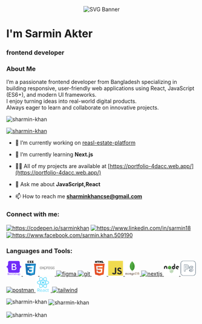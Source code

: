 <p align="center">
  <img src="https://i.postimg.cc/d1Qq9sFX/Banner.png" alt="SVG Banner" width="1000" height="350">
</p>

<h1 align="left"> I'm Sarmin Akter</h1>
<h3 align="left">frontend developer</h3>

<h3 align="left">About Me</h3>
<p align="left">
I’m a passionate frontend developer from Bangladesh specializing in building responsive, user-friendly web applications using React, JavaScript (ES6+), and modern UI frameworks.<br/>
I enjoy turning ideas into real-world digital products.<br/>
Always eager to learn and collaborate on innovative projects.
</p>

<p align="left"> <img src="https://komarev.com/ghpvc/?username=sharmin-khan&label=Profile%20views&color=0e75b6&style=flat" alt="sharmin-khan" /> </p>

<p align="left"> <a href="https://github.com/ryo-ma/github-profile-trophy"><img src="https://github-profile-trophy.vercel.app/?username=sharmin-khan" alt="sharmin-khan" /></a> </p>

- 🔭 I’m currently working on [reasl-estate-platform](https://real-estate-platform-4dacc.web.app/)

- 🌱 I’m currently learning **Next.js**

- 👨‍💻 All of my projects are available at [https://portfolio-4dacc.web.app/](https://portfolio-4dacc.web.app/)

- 💬 Ask me about **JavaScript,React**

- 📫 How to reach me **sharminkhancse@gmail.com**

<h3 align="left">Connect with me:</h3>
<p align="left">
<a href="https://codepen.io/https://codepen.io/sarminkhan" target="blank"><img align="center" src="https://raw.githubusercontent.com/rahuldkjain/github-profile-readme-generator/master/src/images/icons/Social/codepen.svg" alt="https://codepen.io/sarminkhan" height="30" width="40" /></a>
<a href="https://linkedin.com/in/https://www.linkedin.com/in/sarmin18" target="blank"><img align="center" src="https://raw.githubusercontent.com/rahuldkjain/github-profile-readme-generator/master/src/images/icons/Social/linked-in-alt.svg" alt="https://www.linkedin.com/in/sarmin18" height="30" width="40" /></a>
<a href="https://fb.com/https://www.facebook.com/sarmin.khan.509190" target="blank"><img align="center" src="https://raw.githubusercontent.com/rahuldkjain/github-profile-readme-generator/master/src/images/icons/Social/facebook.svg" alt="https://www.facebook.com/sarmin.khan.509190" height="30" width="40" /></a>
</p>

<h3 align="left">Languages and Tools:</h3>
<p align="left"> <a href="https://getbootstrap.com" target="_blank" rel="noreferrer"> <img src="https://raw.githubusercontent.com/devicons/devicon/master/icons/bootstrap/bootstrap-plain-wordmark.svg" alt="bootstrap" width="40" height="40"/> </a> <a href="https://www.w3schools.com/css/" target="_blank" rel="noreferrer"> <img src="https://raw.githubusercontent.com/devicons/devicon/master/icons/css3/css3-original-wordmark.svg" alt="css3" width="40" height="40"/> </a> <a href="https://expressjs.com" target="_blank" rel="noreferrer"> <img src="https://raw.githubusercontent.com/devicons/devicon/master/icons/express/express-original-wordmark.svg" alt="express" width="40" height="40"/> </a> <a href="https://www.figma.com/" target="_blank" rel="noreferrer"> <img src="https://www.vectorlogo.zone/logos/figma/figma-icon.svg" alt="figma" width="40" height="40"/> </a> <a href="https://git-scm.com/" target="_blank" rel="noreferrer"> <img src="https://www.vectorlogo.zone/logos/git-scm/git-scm-icon.svg" alt="git" width="40" height="40"/> </a> <a href="https://www.w3.org/html/" target="_blank" rel="noreferrer"> <img src="https://raw.githubusercontent.com/devicons/devicon/master/icons/html5/html5-original-wordmark.svg" alt="html5" width="40" height="40"/> </a> <a href="https://developer.mozilla.org/en-US/docs/Web/JavaScript" target="_blank" rel="noreferrer"> <img src="https://raw.githubusercontent.com/devicons/devicon/master/icons/javascript/javascript-original.svg" alt="javascript" width="40" height="40"/> </a> <a href="https://www.mongodb.com/" target="_blank" rel="noreferrer"> <img src="https://raw.githubusercontent.com/devicons/devicon/master/icons/mongodb/mongodb-original-wordmark.svg" alt="mongodb" width="40" height="40"/> </a> <a href="https://nextjs.org/" target="_blank" rel="noreferrer"> <img src="https://cdn.worldvectorlogo.com/logos/nextjs-2.svg" alt="nextjs" width="40" height="40"/> </a> <a href="https://nodejs.org" target="_blank" rel="noreferrer"> <img src="https://raw.githubusercontent.com/devicons/devicon/master/icons/nodejs/nodejs-original-wordmark.svg" alt="nodejs" width="40" height="40"/> </a> <a href="https://www.photoshop.com/en" target="_blank" rel="noreferrer"> <img src="https://raw.githubusercontent.com/devicons/devicon/master/icons/photoshop/photoshop-line.svg" alt="photoshop" width="40" height="40"/> </a> <a href="https://postman.com" target="_blank" rel="noreferrer"> <img src="https://www.vectorlogo.zone/logos/getpostman/getpostman-icon.svg" alt="postman" width="40" height="40"/> </a> <a href="https://reactjs.org/" target="_blank" rel="noreferrer"> <img src="https://raw.githubusercontent.com/devicons/devicon/master/icons/react/react-original-wordmark.svg" alt="react" width="40" height="40"/> </a> <a href="https://tailwindcss.com/" target="_blank" rel="noreferrer"> <img src="https://www.vectorlogo.zone/logos/tailwindcss/tailwindcss-icon.svg" alt="tailwind" width="40" height="40"/> </a> </p>

<p><img align="left" src="https://github-readme-stats.vercel.app/api/top-langs?username=sharmin-khan&show_icons=true&locale=en&layout=compact" alt="sharmin-khan" /></p>

<p>&nbsp;<img align="center" src="https://github-readme-stats.vercel.app/api?username=sharmin-khan&show_icons=true&locale=en" alt="sharmin-khan" /></p>

<p><img align="center" src="https://github-readme-streak-stats.herokuapp.com/?user=sharmin-khan&" alt="sharmin-khan" /></p>
